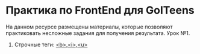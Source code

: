 # Практика по FrontEnd для GoITeens
На данном ресурсе размещены материалы, которые позволяют практиковать несложные задания для получения результата.
Урок №1.
1. Строчные теги: <a href = "https://github.com/mikh-maksi/mikh-maksi.github.io/tree/master/hw1">&lt;b&gt;,&lt;i&gt;,&lt;u&gt;</a>
